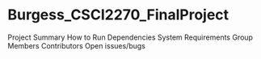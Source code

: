 # Burgess_CSCI2270_FinalProject
Project Summary
How to Run
Dependencies
System Requirements
Group Members
Contributors 
Open issues/bugs 
